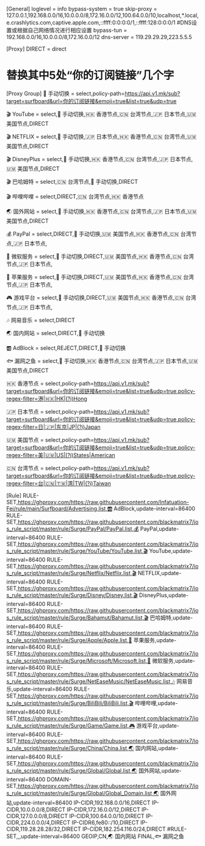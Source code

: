 

<!---
pejman16/pejman16 is a ✨ special ✨ repository because its `README.md` (this file) appears on your GitHub profile.
You can click the Preview link to take a look at your changes.
--->

[General]
loglevel = info
bypass-system = true
skip-proxy = 127.0.0.1,192.168.0.0/16,10.0.0.0/8,172.16.0.0/12,100.64.0.0/10,localhost,*.local,e.crashlytics.com,captive.apple.com,::ffff:0:0:0:0/1,::ffff:128:0:0:0/1
#DNS设置或根据自己网络情况进行相应设置
bypass-tun = 192.168.0.0/16,10.0.0.0/8,172.16.0.0/12
dns-server = 119.29.29.29,223.5.5.5

[Proxy]
DIRECT = direct

# 替换其中5处“你的订阅链接”几个字
[Proxy Group]
🚀 手动切换 = select,policy-path=https://api.v1.mk/sub?target=surfboard&url=你的订阅链接&emoji=true&list=true&udp=true

🎬 YouTube = select,🚀 手动切换,🇭🇰 香港节点,🇨🇳 台湾节点,🇯🇵 日本节点,🇺🇲 美国节点,DIRECT

🎬 NETFLIX = select,🚀 手动切换,🇯🇵 日本节点,🇭🇰 香港节点,🇨🇳 台湾节点,🇺🇲 美国节点,DIRECT

🎬 DisneyPlus = select,🚀 手动切换,🇭🇰 香港节点,🇨🇳 台湾节点,🇯🇵 日本节点,🇺🇲 美国节点,DIRECT

🎬 巴哈姆特 = select,🇨🇳 台湾节点,🚀 手动切换,DIRECT

🎬 哔哩哔哩 = select,DIRECT,🇨🇳 台湾节点,🇭🇰 香港节点

🌏 国外网站 = select,🚀 手动切换,🇭🇰 香港节点,🇨🇳 台湾节点,🇯🇵 日本节点,🇺🇲 美国节点,DIRECT

💰 PayPal = select,DIRECT,🚀 手动切换,🇺🇲 美国节点,🇭🇰 香港节点,🇨🇳 台湾节点,🇯🇵 日本节点,

🧩 微软服务 = select,🚀 手动切换,DIRECT,🇺🇲 美国节点,🇭🇰 香港节点,🇨🇳 台湾节点,🇯🇵 日本节点,

🍎 苹果服务 = select,🚀 手动切换,DIRECT,🇺🇲 美国节点,🇭🇰 香港节点,🇨🇳 台湾节点,🇯🇵 日本节点,

🎮 游戏平台 = select,🚀 手动切换,DIRECT,🇺🇲 美国节点,🇭🇰 香港节点,🇨🇳 台湾节点,🇯🇵 日本节点,

🎶 网易音乐 = select,DIRECT

🌏 国内网站 = select,DIRECT,🚀 手动切换

🆎 AdBlock = select,REJECT,DIRECT,🚀 手动切换

🐟 漏网之鱼 = select,🚀 手动切换,🇭🇰 香港节点,🇨🇳 台湾节点,🇯🇵 日本节点,🇺🇲 美国节点,DIRECT

🇭🇰 香港节点 = select,policy-path=https://api.v1.mk/sub?target=surfboard&url=你的订阅链接&emoji=true&list=true&udp=true,policy-regex-filter=港|🇭🇰|HK|(?i)Hong

🇯🇵 日本节点 = select,policy-path=https://api.v1.mk/sub?target=surfboard&url=你的订阅链接&emoji=true&list=true&udp=true,policy-regex-filter=日|🇯🇵|东京|JP|(?i)Japan

🇺🇲 美国节点 = select,policy-path=https://api.v1.mk/sub?target=surfboard&url=你的订阅链接&emoji=true&list=true&udp=true,policy-regex-filter=美|🇺🇲|US|(?i)States|American

🇨🇳 台湾节点 = select,policy-path=https://api.v1.mk/sub?target=surfboard&url=你的订阅链接&emoji=true&list=true&udp=true,policy-regex-filter=台|🇨🇳|🇹🇼|湾|TW|(?i)Taiwan

[Rule]
RULE-SET,https://ghproxy.com/https://raw.githubusercontent.com/Infatuation-Fei/rule/main/Surfboard/Advertising.list,🆎 AdBlock,update-interval=86400
RULE-SET,https://ghproxy.com/https://raw.githubusercontent.com/blackmatrix7/ios_rule_script/master/rule/Surge/PayPal/PayPal.list,💰 PayPal,update-interval=86400
RULE-SET,https://ghproxy.com/https://raw.githubusercontent.com/blackmatrix7/ios_rule_script/master/rule/Surge/YouTube/YouTube.list,🎬 YouTube,update-interval=86400
RULE-SET,https://ghproxy.com/https://raw.githubusercontent.com/blackmatrix7/ios_rule_script/master/rule/Surge/Netflix/Netflix.list,🎬 NETFLIX,update-interval=86400
RULE-SET,https://ghproxy.com/https://raw.githubusercontent.com/blackmatrix7/ios_rule_script/master/rule/Surge/Disney/Disney.list,🎬 DisneyPlus,update-interval=86400
RULE-SET,https://ghproxy.com/https://raw.githubusercontent.com/blackmatrix7/ios_rule_script/master/rule/Surge/Bahamut/Bahamut.list,🎬 巴哈姆特,update-interval=86400
RULE-SET,https://ghproxy.com/https://raw.githubusercontent.com/blackmatrix7/ios_rule_script/master/rule/Surge/Apple/Apple.list,🍎 苹果服务,update-interval=86400
RULE-SET,https://ghproxy.com/https://raw.githubusercontent.com/blackmatrix7/ios_rule_script/master/rule/Surge/Microsoft/Microsoft.list,🧩 微软服务,update-interval=86400
RULE-SET,https://ghproxy.com/https://raw.githubusercontent.com/blackmatrix7/ios_rule_script/master/rule/Surge/NetEaseMusic/NetEaseMusic.list,🎶 网易音乐,update-interval=86400
RULE-SET,https://ghproxy.com/https://raw.githubusercontent.com/blackmatrix7/ios_rule_script/master/rule/Surge/BiliBili/BiliBili.list,🎬 哔哩哔哩,update-interval=86400
RULE-SET,https://ghproxy.com/https://raw.githubusercontent.com/blackmatrix7/ios_rule_script/master/rule/Surge/Game/Game.list,🎮 游戏平台,update-interval=86400
RULE-SET,https://ghproxy.com/https://raw.githubusercontent.com/blackmatrix7/ios_rule_script/master/rule/Surge/China/China.list,🌏 国内网站,update-interval=86400
RULE-SET,https://ghproxy.com/https://raw.githubusercontent.com/blackmatrix7/ios_rule_script/master/rule/Surge/Global/Global.list,🌏 国外网站,update-interval=86400
DOMAIN-SET,https://ghproxy.com/https://raw.githubusercontent.com/blackmatrix7/ios_rule_script/master/rule/Surge/Global/Global_Domain.list,🌏 国外网站,update-interval=86400
IP-CIDR,192.168.0.0/16,DIRECT
IP-CIDR,10.0.0.0/8,DIRECT
IP-CIDR,172.16.0.0/12,DIRECT
IP-CIDR,127.0.0.0/8,DIRECT
IP-CIDR,100.64.0.0/10,DIRECT
IP-CIDR,224.0.0.0/4,DIRECT
IP-CIDR6,fe80::/10,DIRECT
IP-CIDR,119.28.28.28/32,DIRECT
IP-CIDR,182.254.116.0/24,DIRECT
#RULE-SET,,,update-interval=86400
GEOIP,CN,🌏 国内网站
FINAL,🐟 漏网之鱼
